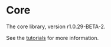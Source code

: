 # Core

The core library, version r1.0.29-BETA-2.

See the [tutorials](tutorials/index.md) for more information.
